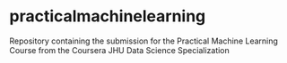 # practicalmachinelearning
Repository containing the submission for the Practical Machine Learning Course from the Coursera JHU Data Science Specialization
